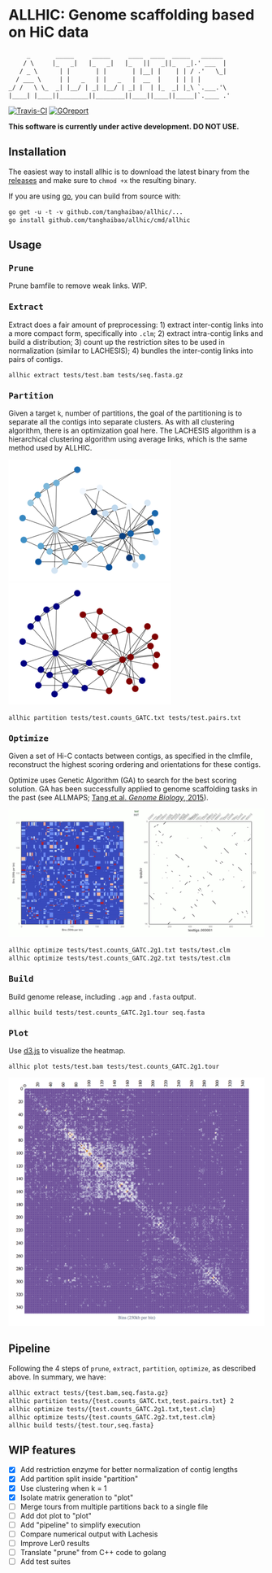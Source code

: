 # ALLHIC: Genome scaffolding based on HiC data

         _       _____     _____     ____  ____  _____   ______
        / \     |_   _|   |_   _|   |_   ||   _||_   _|.' ___  |
       / _ \      | |       | |       | |__| |    | | / .'   \_|
      / ___ \     | |   _   | |   _   |  __  |    | | | |
    _/ /   \ \_  _| |__/ | _| |__/ | _| |  | |_  _| |_\ `.___.'\
    |____| |____||________||________||____||____||_____|`.____ .'

[![Travis-CI](https://travis-ci.org/tanghaibao/allhic.svg?branch=master)](https://travis-ci.org/tanghaibao/allhic)
[![GOreport](https://goreportcard.com/badge/github.com/tanghaibao/allhic)](https://goreportcard.com/report/github.com/tanghaibao/allhic)

**This software is currently under active development. DO NOT USE.**

## Installation

The easiest way to install allhic is to download the latest binary from
the [releases](https://github.com/tanghaibao/allhic/releases) and make sure to
`chmod +x` the resulting binary.

If you are using [go](https://github.com/golang/go), you can build from source with:

```console
go get -u -t -v github.com/tanghaibao/allhic/...
go install github.com/tanghaibao/allhic/cmd/allhic
```

## Usage

### <kbd>Prune</kbd>

Prune bamfile to remove weak links. WIP.

### <kbd>Extract</kbd>

Extract does a fair amount of preprocessing: 1) extract inter-contig links into a more compact form, specifically into `.clm`; 2) extract intra-contig links and build a distribution; 3) count up the restriction sites to be used in normalization (similar to LACHESIS); 4) bundles the inter-contig links into pairs of contigs.

```console
allhic extract tests/test.bam tests/seq.fasta.gz
```

### <kbd>Partition</kbd>

Given a target `k`, number of partitions, the goal of the partitioning
is to separate all the contigs into separate clusters. As with all
clustering algorithm, there is an optimization goal here. The
LACHESIS algorithm is a hierarchical clustering algorithm using
average links, which is the same method used by ALLHIC.

![networkbefore](images/graph-s.png)
![networkafter](images/graph-s.partitioned.png)

```console
allhic partition tests/test.counts_GATC.txt tests/test.pairs.txt
```

### <kbd>Optimize</kbd>

Given a set of Hi-C contacts between contigs, as specified in the
clmfile, reconstruct the highest scoring ordering and orientations
for these contigs.

Optimize uses Genetic Algorithm (GA) to search for the best scoring solution. GA has been successfully applied to genome scaffolding tasks in the past (see ALLMAPS; [Tang et al. *Genome Biology*, 2015](https://genomebiology.biomedcentral.com/articles/10.1186/s13059-014-0573-1)).

![ga](images/test-movie.gif)

```console
allhic optimize tests/test.counts_GATC.2g1.txt tests/test.clm
allhic optimize tests/test.counts_GATC.2g2.txt tests/test.clm
```

### <kbd>Build</kbd>

Build genome release, including `.agp` and `.fasta` output.

```console
allhic build tests/test.counts_GATC.2g1.tour seq.fasta
```

### <kbd>Plot</kbd>

Use [d3.js](https://d3js.org/) to visualize the heatmap.

```console
allhic plot tests/test.bam tests/test.counts_GATC.2g1.tour
```

![allhicplot](images/allhic-plot-s.png)

## Pipeline

Following the 4 steps of `prune`, `extract`, `partition`, `optimize`, as described above.
In summary, we have:

```console
allhic extract tests/{test.bam,seq.fasta.gz}
allhic partition tests/{test.counts_GATC.txt,test.pairs.txt} 2
allhic optimize tests/{test.counts_GATC.2g1.txt,test.clm}
allhic optimize tests/{test.counts_GATC.2g2.txt,test.clm}
allhic build tests/{test.tour,seq.fasta}
```

## WIP features

- [x] Add restriction enzyme for better normalization of contig lengths
- [x] Add partition split inside "partition"
- [x] Use clustering when k = 1
- [x] Isolate matrix generation to "plot"
- [ ] Merge tours from multiple partitions back to a single file
- [ ] Add dot plot to "plot"
- [ ] Add "pipeline" to simplify execution
- [ ] Compare numerical output with Lachesis
- [ ] Improve Ler0 results
- [ ] Translate "prune" from C++ code to golang
- [ ] Add test suites
